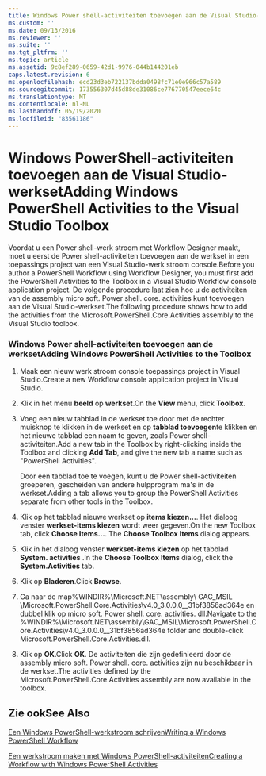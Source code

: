 ```yaml
---
title: Windows Power shell-activiteiten toevoegen aan de Visual Studio-werkset | Microsoft Docs
ms.custom: ''
ms.date: 09/13/2016
ms.reviewer: ''
ms.suite: ''
ms.tgt_pltfrm: ''
ms.topic: article
ms.assetid: 9c8ef289-0659-42d1-9976-044b144201eb
caps.latest.revision: 6
ms.openlocfilehash: ecd23d3eb722137bdda0498fc71e0e966c57a589
ms.sourcegitcommit: 173556307d45d88de31086ce776770547eece64c
ms.translationtype: MT
ms.contentlocale: nl-NL
ms.lasthandoff: 05/19/2020
ms.locfileid: "83561186"
---
```

# <a name="adding-windows-powershell-activities-to-the-visual-studio-toolbox"></a><span data-ttu-id="31f26-102">Windows PowerShell-activiteiten toevoegen aan de Visual Studio-werkset</span><span class="sxs-lookup"><span data-stu-id="31f26-102">Adding Windows PowerShell Activities to the Visual Studio Toolbox</span></span>

<span data-ttu-id="31f26-103">Voordat u een Power shell-werk stroom met Workflow Designer maakt, moet u eerst de Power shell-activiteiten toevoegen aan de werkset in een toepassings project van een Visual Studio-werk stroom console.</span><span class="sxs-lookup"><span data-stu-id="31f26-103">Before you author a PowerShell Workflow using Workflow Designer, you must first add the PowerShell Activities to the Toolbox in a Visual Studio Workflow console application project.</span></span> <span data-ttu-id="31f26-104">De volgende procedure laat zien hoe u de activiteiten van de assembly micro soft. Power shell. core. activities kunt toevoegen aan de Visual Studio-werkset.</span><span class="sxs-lookup"><span data-stu-id="31f26-104">The following procedure shows how to add the activities from the Microsoft.PowerShell.Core.Activities assembly to the Visual Studio toolbox.</span></span>

### <a name="adding-windows-powershell-activities-to-the-toolbox"></a><span data-ttu-id="31f26-105">Windows Power shell-activiteiten toevoegen aan de werkset</span><span class="sxs-lookup"><span data-stu-id="31f26-105">Adding Windows PowerShell Activities to the Toolbox</span></span>

1. <span data-ttu-id="31f26-106">Maak een nieuw werk stroom console toepassings project in Visual Studio.</span><span class="sxs-lookup"><span data-stu-id="31f26-106">Create a new Workflow console application project in Visual Studio.</span></span>

2. <span data-ttu-id="31f26-107">Klik in het menu **beeld** op **werkset**.</span><span class="sxs-lookup"><span data-stu-id="31f26-107">On the **View** menu, click **Toolbox**.</span></span>

3. <span data-ttu-id="31f26-108">Voeg een nieuw tabblad in de werkset toe door met de rechter muisknop te klikken in de werkset en op **tabblad toevoegen**te klikken en het nieuwe tabblad een naam te geven, zoals Power shell-activiteiten.</span><span class="sxs-lookup"><span data-stu-id="31f26-108">Add a new tab in the Toolbox by right-clicking inside the Toolbox and clicking **Add Tab**, and give the new tab a name such as "PowerShell Activities".</span></span>

   <span data-ttu-id="31f26-109">Door een tabblad toe te voegen, kunt u de Power shell-activiteiten groeperen, gescheiden van andere hulpprogram ma's in de werkset.</span><span class="sxs-lookup"><span data-stu-id="31f26-109">Adding a tab allows you to group the PowerShell Activities separate from other tools in the Toolbox.</span></span>

4. <span data-ttu-id="31f26-110">Klik op het tabblad nieuwe werkset op **items kiezen...**. Het dialoog venster **werkset-items kiezen** wordt weer gegeven.</span><span class="sxs-lookup"><span data-stu-id="31f26-110">On the new Toolbox tab, click **Choose Items...**. The **Choose Toolbox Items** dialog appears.</span></span>

5. <span data-ttu-id="31f26-111">Klik in het dialoog venster **werkset-items kiezen** op het tabblad **System. activities** .</span><span class="sxs-lookup"><span data-stu-id="31f26-111">In the **Choose Toolbox Items** dialog, click the **System.Activities** tab.</span></span>

6. <span data-ttu-id="31f26-112">Klik op **Bladeren**.</span><span class="sxs-lookup"><span data-stu-id="31f26-112">Click **Browse**.</span></span>

7. <span data-ttu-id="31f26-113">Ga naar de map%WINDIR%\Microsoft.NET\assembly\ GAC_MSIL \Microsoft.PowerShell.Core.Activities\v4.0_3.0.0.0__31bf3856ad364e en dubbel klik op micro soft. Power shell. core. activities. dll.</span><span class="sxs-lookup"><span data-stu-id="31f26-113">Navigate to the %WINDIR%\Microsoft.NET\assembly\GAC_MSIL\Microsoft.PowerShell.Core.Activities\v4.0_3.0.0.0__31bf3856ad364e folder and double-click Microsoft.PowerShell.Core.Activities.dll.</span></span>

8. <span data-ttu-id="31f26-114">Klik op **OK**.</span><span class="sxs-lookup"><span data-stu-id="31f26-114">Click **OK**.</span></span> <span data-ttu-id="31f26-115">De activiteiten die zijn gedefinieerd door de assembly micro soft. Power shell. core. activities zijn nu beschikbaar in de werkset.</span><span class="sxs-lookup"><span data-stu-id="31f26-115">The activities defined by the Microsoft.PowerShell.Core.Activities assembly are now available in the toolbox.</span></span>

## <a name="see-also"></a><span data-ttu-id="31f26-116">Zie ook</span><span class="sxs-lookup"><span data-stu-id="31f26-116">See Also</span></span>

[<span data-ttu-id="31f26-117">Een Windows PowerShell-werkstroom schrijven</span><span class="sxs-lookup"><span data-stu-id="31f26-117">Writing a Windows PowerShell Workflow</span></span>](./writing-a-windows-powershell-workflow.md)

[<span data-ttu-id="31f26-118">Een werkstroom maken met Windows PowerShell-activiteiten</span><span class="sxs-lookup"><span data-stu-id="31f26-118">Creating a Workflow with Windows PowerShell Activities</span></span>](./creating-a-workflow-with-windows-powershell-activities.md)
